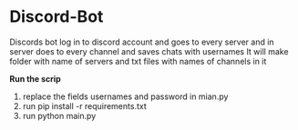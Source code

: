 # Discord-Bot
Discords bot log in to discord account and goes to every server and in server does to every channel and saves chats with usernames 
It will make folder with name of servers and txt files with names of channels in it 

**Run the scrip**
1. replace the fields usernames and password in mian.py
2. run pip install -r requirements.txt
3. run python main.py
